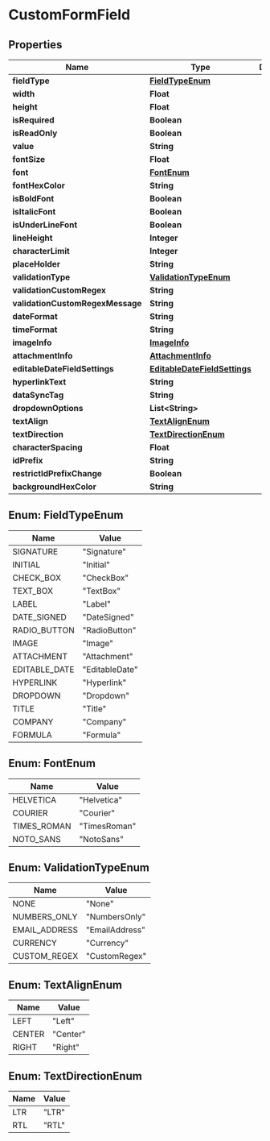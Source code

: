 

# CustomFormField


## Properties

| Name | Type | Description | Notes |
|------------ | ------------- | ------------- | -------------|
|**fieldType** | [**FieldTypeEnum**](#FieldTypeEnum) |  |  |
|**width** | **Float** |  |  [optional] |
|**height** | **Float** |  |  [optional] |
|**isRequired** | **Boolean** |  |  [optional] |
|**isReadOnly** | **Boolean** |  |  [optional] |
|**value** | **String** |  |  [optional] |
|**fontSize** | **Float** |  |  [optional] |
|**font** | [**FontEnum**](#FontEnum) |  |  [optional] |
|**fontHexColor** | **String** |  |  [optional] |
|**isBoldFont** | **Boolean** |  |  [optional] |
|**isItalicFont** | **Boolean** |  |  [optional] |
|**isUnderLineFont** | **Boolean** |  |  [optional] |
|**lineHeight** | **Integer** |  |  [optional] |
|**characterLimit** | **Integer** |  |  [optional] |
|**placeHolder** | **String** |  |  [optional] |
|**validationType** | [**ValidationTypeEnum**](#ValidationTypeEnum) |  |  [optional] |
|**validationCustomRegex** | **String** |  |  [optional] |
|**validationCustomRegexMessage** | **String** |  |  [optional] |
|**dateFormat** | **String** |  |  [optional] |
|**timeFormat** | **String** |  |  [optional] |
|**imageInfo** | [**ImageInfo**](ImageInfo.md) |  |  [optional] |
|**attachmentInfo** | [**AttachmentInfo**](AttachmentInfo.md) |  |  [optional] |
|**editableDateFieldSettings** | [**EditableDateFieldSettings**](EditableDateFieldSettings.md) |  |  [optional] |
|**hyperlinkText** | **String** |  |  [optional] |
|**dataSyncTag** | **String** |  |  [optional] |
|**dropdownOptions** | **List&lt;String&gt;** |  |  [optional] |
|**textAlign** | [**TextAlignEnum**](#TextAlignEnum) |  |  [optional] |
|**textDirection** | [**TextDirectionEnum**](#TextDirectionEnum) |  |  [optional] |
|**characterSpacing** | **Float** |  |  [optional] |
|**idPrefix** | **String** |  |  [optional] |
|**restrictIdPrefixChange** | **Boolean** |  |  [optional] |
|**backgroundHexColor** | **String** |  |  [optional] |



## Enum: FieldTypeEnum

| Name | Value |
|---- | -----|
| SIGNATURE | &quot;Signature&quot; |
| INITIAL | &quot;Initial&quot; |
| CHECK_BOX | &quot;CheckBox&quot; |
| TEXT_BOX | &quot;TextBox&quot; |
| LABEL | &quot;Label&quot; |
| DATE_SIGNED | &quot;DateSigned&quot; |
| RADIO_BUTTON | &quot;RadioButton&quot; |
| IMAGE | &quot;Image&quot; |
| ATTACHMENT | &quot;Attachment&quot; |
| EDITABLE_DATE | &quot;EditableDate&quot; |
| HYPERLINK | &quot;Hyperlink&quot; |
| DROPDOWN | &quot;Dropdown&quot; |
| TITLE | &quot;Title&quot; |
| COMPANY | &quot;Company&quot; |
| FORMULA | &quot;Formula&quot; |



## Enum: FontEnum

| Name | Value |
|---- | -----|
| HELVETICA | &quot;Helvetica&quot; |
| COURIER | &quot;Courier&quot; |
| TIMES_ROMAN | &quot;TimesRoman&quot; |
| NOTO_SANS | &quot;NotoSans&quot; |



## Enum: ValidationTypeEnum

| Name | Value |
|---- | -----|
| NONE | &quot;None&quot; |
| NUMBERS_ONLY | &quot;NumbersOnly&quot; |
| EMAIL_ADDRESS | &quot;EmailAddress&quot; |
| CURRENCY | &quot;Currency&quot; |
| CUSTOM_REGEX | &quot;CustomRegex&quot; |



## Enum: TextAlignEnum

| Name | Value |
|---- | -----|
| LEFT | &quot;Left&quot; |
| CENTER | &quot;Center&quot; |
| RIGHT | &quot;Right&quot; |



## Enum: TextDirectionEnum

| Name | Value |
|---- | -----|
| LTR | &quot;LTR&quot; |
| RTL | &quot;RTL&quot; |



